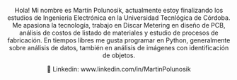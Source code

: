 <p align="center">
  Hola! Mi nombre es Martín Polunosik, actualmente estoy finalizando los estudios de Ingenieria Electrónica en la Universidad Tecnlógica de Córdoba.
  Me apasiona la tecnología,
  trabajo en Discar Metering en diseño de PCB, análisis de costos de listado de materiales y estudio de procesos de fabricación. En tiempos libres me gusta programar 
  en Python, generalmente sobre análisis de datos, también en análisis de imágenes con identificación de objetos.
</p>
<p align="center">
  💼 Linkedin: www.linkedin.com/in/MartinPolunosik
</p>
